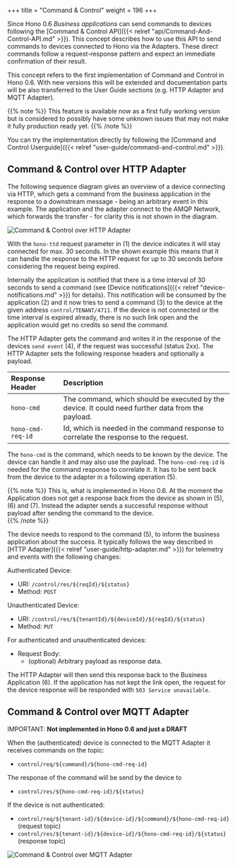 +++
title = "Command & Control"
weight = 196
+++

Since Hono 0.6 *Business applications* can send commands to devices following the [Command & Control API]({{< relref "api/Command-And-Control-API.md" >}}). This concept describes how to use this API to send commands to devices connected to Hono via the Adapters. These direct commands follow a request-response pattern and expect an immediate confirmation of their result.  
 
<!--more-->

This concept refers to the first implementation of Command and Control in Hono 0.6. With new versions this will be extended and documentation parts will be also transferred to the User Guide sections (e.g. HTTP Adapter and MQTT Adapter).

{{% note %}}
This feature is available now as a first fully working version but is considered to possibly have some unknown issues that may not make it
fully production ready yet.
{{% /note %}}

You can try the implementation directly by following the [Command and Control Userguide]({{< relref "user-guide/command-and-control.md" >}}).


## Command & Control over HTTP Adapter

The following sequence diagram gives an overview of a device connecting via HTTP, which gets a command from the business application in the response to a downstream message - being an arbitrary event in this example. The application and the adapter connect to the AMQP Network, which forwards the transfer - for clarity this is not shown in the diagram. 
 
![Command & Control over HTTP Adapter](../command_control_concept_http.png) 

With the `hono-ttd` request parameter in (1) the device indicates it will stay connected for max. 30 seconds. In the shown example this means that it can handle the response to the HTTP request for up to 30 seconds before considering the request being expired. 

Internally the application is notified that there is a time interval of 30 seconds to send a command (see [Device notifications]({{< relref "device-notifications.md" >}}) for details).  This notification will be consumed by the application (2) and it now tries to send a command (3) to the device at the given address `control/TENANT/4711`.
If the device is not connected or the time interval is expired already, there is no such link open and the application would get no credits so send the command.

The HTTP Adapter gets the command and writes it in the response of the devices `send event` (4), if the request was successful (status 2xx). The HTTP Adapter sets the following response headers and optionally a payload.

| Response Header         | Description         |
| :---------------------  |  :----------------- |
| `hono-cmd`              | The command, which should be executed by the device. It could need further data from the payload. |
| `hono-cmd-req-id`       | Id, which is needed in the command response to correlate the response to the request.       |

 The `hono-cmd` is the command, which needs to be known by the device. The device can handle it and may also use the payload. The `hono-cmd-req-id` is needed for the command response to correlate it. It has to be sent back from the device to the adapter in a following operation (5). 
 
{{% note %}}
This is, what is implemented in Hono 0.6. At the moment the Application does not get a response back from the device as shown in (5), (6) and (7). Instead the adapter sends a successful response without payload after sending the command to the device.  
{{% /note %}}

The device needs to respond to the command (5), to inform the business application about the success. It typically follows the way described in [HTTP Adapter]({{< relref "user-guide/http-adapter.md" >}}) for telemetry and events with the following changes:

Authenticated Device:

* URI: `/control/res/${reqId}/${status}` 
* Method: `POST`

Unauthenticated Device:

* URI: `/control/res/${tenantId}/${deviceId}/${reqId}/${status}` 
* Method: `PUT`

For authenticated and unauthenticated devices:

* Request Body:
  * (optional) Arbitrary payload as response data.

The HTTP Adapter will then send this response back to the Business Application (6). If the application has not kept the
link open, the request for the device response will be responded with `503 Service unavailable`. 

## Command & Control over MQTT Adapter

IMPORTANT: **Not implemented in Hono 0.6 and just a DRAFT**

When the (authenticated) device is connected to the MQTT Adapter it receives commands on the topic:  

* `control/req/${command}/${hono-cmd-req-id}`

The response of the command will be send by the device to 

* `control/res/${hono-cmd-req-id}/${status}`


If the device is not authenticated:

* `control/req/${tenant-id}/${device-id}/${command}/${hono-cmd-req-id}` (request topic)
* `control/res/${tenant-id}/${device-id}/${hono-cmd-req-id}/${status}` (response topic) 


![Command & Control over MQTT Adapter](../command_control_concept_mqtt.png) 
